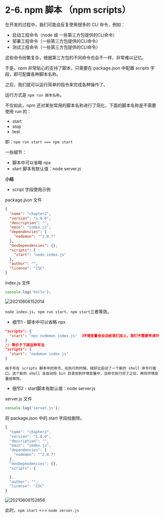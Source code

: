 # 2-6. npm 脚本 （npm scripts）

在开发的过程中，我们可能会反复使用很多的 CLI 命令，例如：

- 启动工程命令（node 或 一些第三方包提供的CLI命令）
- 部署工程命令（一些第三方包提供的CLI命令）
- 测试工程命令（一些第三方包提供的CLI命令）

这些命令纷繁复杂，根据第三方包的不同命令也会不一样，非常难以记忆。

于是，npm 非常贴心的支持了脚本，只需要在 package.json 中配置 scripts 字段，即可配置各种脚本名称。

之后，我们就可以运行简单的指令来完成各种操作了。

运行方式是 ```npm run 脚本名称```。

不仅如此，npm 还对某些常用的脚本名称进行了简化，下面的脚本名称是不需要使用 run 的：

- start
- stop
- test

即：`npm run start === npm start`

一些细节：

- 脚本中可以省略 npx
- start 脚本有默认值：node server.js

**小结**

- script 字段使用示例

package.json 文件

```json
{
  "name": "chapter2",
  "version": "1.0.0",
  "description": "",
  "main": "index.js",
  "dependencies": {
    "nodemon": "^2.0.7"
  },
  "devDependencies": {},
  "scripts": {
    "start": "node index.js"
  },
  "author": "",
  "license": "ISC"
}
```

index.js 文件

```js
console.log('hello');
```

![20210606152014](https://cdn.jsdelivr.net/gh/123taojiale/dahuyou_picture@main/blogs/20210606152014.png)

`node index.js`、`npm run start`、`npm start`三者等效。

- 细节1 - 脚本中可以省略 npx

```json
"scripts": {
  "start": "npx nodemon index.js" （环境变量会自动给我们加上，我们不需要考虑环境变量的问题。）
}
// 等价于下面这种写法
"scripts": {
  "start": "nodemon index.js"
}
```

```
由于写在 scripts 脚本中的命令，在执行的时候，就好比启动了一个新的 shell 命令行窗口，这个新的 shell 会自动将 bin 目录加到环境变量中，当命令执行完了之后，再将环境变量给移除。
```

- 细节2 - start脚本有默认值：node server.js

server.js 文件

```js
console.log('server.js');
```

将 package.json 中的 start 字段给删除。

```js
{
  "name": "chapter2",
  "version": "1.0.0",
  "description": "",
  "main": "index.js",
  "dependencies": {
    "nodemon": "^2.0.7"
  },
  "devDependencies": {},
  "scripts": {

  },
  "author": "",
  "license": "ISC"
}
```

![20210606152856](https://cdn.jsdelivr.net/gh/123taojiale/dahuyou_picture@main/blogs/20210606152856.png)

此时，`npm start` === `node server.js`